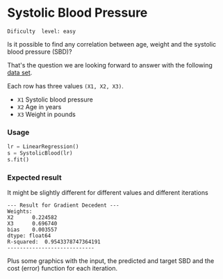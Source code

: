 # Systolic Blood Pressure
`Dificulty  level: easy`

Is it possible to find any correlation between age, weight and the systolic blood pressure (SBD)?

That's the question we are looking forward to answer with the following [data set](http://college.cengage.com/mathematics/brase/understandable_statistics/7e/students/datasets/mlr/frames/frame.html).

Each row has three values `(X1, X2, X3)`.

* `X1` Systolic blood pressure
* `X2` Age in years
* `X3` Weight in pounds

### Usage

```python
lr = LinearRegression()
s = SystolicBlood(lr)
s.fit()
```
### Expected result

It might be slightly different for different values and different iterations
```
--- Result for Gradient Decedent ---
Weights:  
X2      0.224582
X3      0.696740
bias    0.003557
dtype: float64
R-squared:  0.9543378747364191
----------------------------
```

Plus some graphics with the input, the predicted and target SBD and the cost (error) function for each iteration.